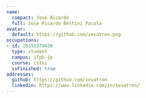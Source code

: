 ```yaml
---
name:
  compact: José Ricardo
  full: José Ricardo Bettini Pacola
avatar:
  default: https://github.com/zevatron.png
occupations:
- id: 20151370430
  type: student
  campus: ifpb-jp
  course: cstsi
  isFinished: true
addresses:
  github: https://github.com/zevatron
  linkedin: https://www.linkedin.com/in/zevatron/
---
```

